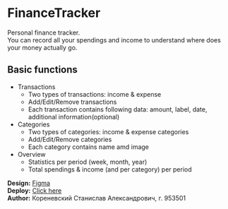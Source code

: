 # FinanceTracker

Personal finance tracker. <br>
You can record all your spendings and income to understand where does your money actually go. <br>

## Basic functions
<ul>
  <li>Transactions
    <ul>
      <li>Two types of transactions: income & expense</li>
      <li>Add/Edit/Remove transactions</li>
      <li>Each transaction contains following data: amount, label, date, additional information(optional)</li>
    </ul>
  </li>
  <li>Categories
    <ul>
      <li>Two types of categories: income & expense categories</li>
      <li>Add/Edit/Remove categories</li>
      <li>Each category contains name amd image</li>
    </ul>
  </li>
  <li>Overview
    <ul>
      <li>Statistics per period (week, month, year)</li>
      <li>Total spendings & income (and per category) per period</li>
    </ul>
  </li>
</ul>

**Design:** [Figma](https://www.figma.com/file/TPZwA8wjqQpHdTnGWfaf2O/FinanceTracker?node-id=0%3A1) <br>
**Deploy:** [Click here](https://finance-tracker-stankore.herokuapp.com/categories/) <br>
**Author:** Кореневский Станислав Александрович, г. 953501
